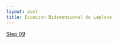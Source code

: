 ```yaml
---
layout: post
title: Ecuacion Bidimensional de Laplace
---
```


[Step 09 ](http://nbviewer.ipython.org/github/ja0335/Course_12_steps_to_Navier_Stokes/blob/master/Step%209.%20Laplace%20Equation.ipynb)
